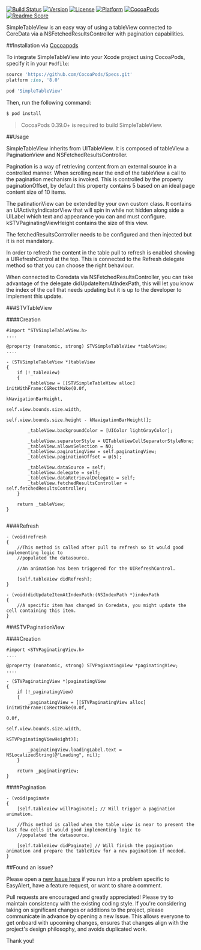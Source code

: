 [![Build Status](https://travis-ci.org/lagubull/SimpleTableView.svg)](https://travis-ci.org/lagubull/SimpleTableView)
[![Version](https://img.shields.io/cocoapods/v/SimpleTableView.svg?style=flat)](http://cocoapods.org/pods/SimpleTableView)
[![License](https://img.shields.io/cocoapods/l/SimpleTableView.svg?style=flat)](http://cocoapods.org/pods/SimpleTableView)
[![Platform](https://img.shields.io/cocoapods/p/SimpleTableView.svg?style=flat)](http://cocoapods.org/pods/SimpleTableView)
[![CocoaPods](https://img.shields.io/cocoapods/metrics/doc-percent/SimpleTableView.svg)](http://cocoapods.org/pods/SimpleTableView)
[![Readme Score](http://readme-score-api.herokuapp.com/score.svg?url=https://github.com/lagubull/simpletableview)](http://clayallsopp.github.io/readme-score?url=https://github.com/lagubull/simpletableview)

SimpleTableView is an easy way of using a tableView connected to CoreData via a NSFetchedResultsController with pagination capabilities.

##Installation via [Cocoapods](https://cocoapods.org/)

To integrate SimpleTableView into your Xcode project using CocoaPods, specify it in your `Podfile`:

```ruby
source 'https://github.com/CocoaPods/Specs.git'
platform :ios, '8.0'

pod 'SimpleTableView'
```

Then, run the following command:

```bash
$ pod install
```

> CocoaPods 0.39.0+ is required to build SimpleTableView.

##Usage

SimpleTableView inherits from UITableView. It is composed of tableView a PaginationView and NSFetchedResultsController.

Pagination is a way of retrieving content from an external source in a controlled manner. When scrolling near the end of the tableView a call to the pagination mechanism is invoked. This is controlled by the property
paginationOffset, by default this property contains 5 based on an ideal page content size of 10 items.

The patinationView can be extended by your own custom class. It contains an UIActivityIndicatorView that will spin in while not hidden along side a UILabel which text and appearance you can and must configure.
kSTVPaginatingViewHeight contains the size of this view.

The fetchedResultsController needs to be configured and then injected but it is not mandatory.

In order to refresh the content in the table pull to refresh is enabled showing a UIRefreshControl at the top. This is connected to the Refresh delegate method so that you can choose the right behaviour.

When connected to Coredata via NSFetchedResultsController, you can take advantage of the delegate didUpdateItemAtIndexPath, this will let you know the index of the cell that needs updating but it is up to the developer to implement this update.

###STVTableView

####Creation

```objc
#import "STVSimpleTableView.h>
....

@property (nonatomic, strong) STVSimpleTableView *tableView;
....

- (STVSimpleTableView *)tableView
{
    if (!_tableView)
    {
        _tableView = [[STVSimpleTableView alloc] initWithFrame:CGRectMake(0.0f,
                                                                    	  kNavigationBarHeight,
                                                                    	  self.view.bounds.size.width,
                                                                   	   	  self.view.bounds.size.height - kNavigationBarHeight)];
        
        _tableView.backgroundColor = [UIColor lightGrayColor];
        
        _tableView.separatorStyle = UITableViewCellSeparatorStyleNone;
        _tableView.allowsSelection = NO;
        _tableView.paginatingView = self.paginatingView;
        _tableView.paginationOffset = @(5);
        
        _tableView.dataSource = self;
   	    _tableView.delegate = self;
    	_tableView.dataRetrievalDelegate = self;
    	_tableView.fetchedResultsController = self.fetchedResultsController;
    }
    
    return _tableView;
}
                                                
```

####Refresh

```objc
- (void)refresh
{
	//This method is called after pull to refresh so it would good implementing logic to
	//populated the datasource.
	
	//An animation has been triggered for the UIRefreshControl.

	[self.tableView didRefresh];
}

- (void)didUpdateItemAtIndexPath:(NSIndexPath *)indexPath
{
	//A specific item has changed in Coredata, you might update the cell containing this item.
}
```

###STVPaginationView

####Creation

```objc
#import <STVPaginatingView.h>
....

@property (nonatomic, strong) STVPaginatingView *paginatingView;
....

- (STVPaginatingView *)paginatingView
{
    if (!_paginatingView)
    {
        _paginatingView = [[STVPaginatingView alloc] initWithFrame:CGRectMake(0.0f,
                                                                              0.0f,
                                                                              self.view.bounds.size.width,
                                                                              kSTVPaginatingViewHeight)];
        
        _paginatingView.loadingLabel.text = NSLocalizedString(@"Loading", nil);
    }
    
    return _paginatingView;
}                                                       
```

####Pagination

```objc
- (void)paginate
{
	[self.tableView willPaginate]; // Will trigger a pagination animation.
	
	//This method is called when the table view is near to present the last few cells it would good implementing logic to
	//populated the datasource.
	
	[self.tableView didPaginate] // Will finish the pagination animation and prepare the tableView for a new pagination if needed.
}

```

##Found an issue?

Please open a [new Issue here](https://github.com/lagubull/SimpleTableView/issues/new) if you run into a problem specific to EasyAlert, have a feature request, or want to share a comment.

Pull requests are encouraged and greatly appreciated! Please try to maintain consistency with the existing coding style. If you're considering taking on significant changes or additions to the project, please communicate in advance by opening a new Issue. This allows everyone to get onboard with upcoming changes, ensures that changes align with the project's design philosophy, and avoids duplicated work.

Thank you!
